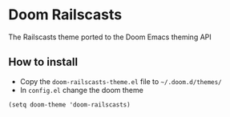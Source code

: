 # Doom Railscasts

The Railscasts theme ported to the Doom Emacs theming API

## How to install

* Copy the `doom-railscasts-theme.el` file to `~/.doom.d/themes/`
* In `config.el` change the doom theme

``` emacs-lisp
(setq doom-theme 'doom-railscasts)
```
